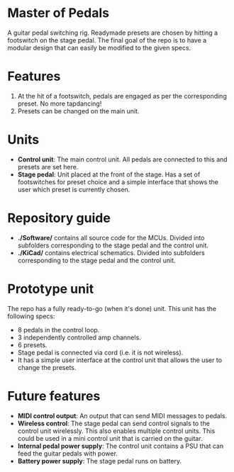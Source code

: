 # Master of Pedals
A guitar pedal switching rig. Readymade presets are chosen by hitting a
footswitch on the stage pedal. The final goal of the repo is to have a modular
design that can easily be modified to the given specs.

# Features

1. At the hit of a footswitch, pedals are engaged as per the corresponding
   preset. No more tapdancing!
2. Presets can be changed on the main unit.

# Units

- __Control unit__: The main control unit. All pedals are connected to this and
presets are set here. 
- __Stage pedal__: Unit placed at the front of the stage. Has a set of
  footswitches for preset choice and a simple interface that shows the user
which preset is currently chosen.

# Repository guide

- __./Software/__ contains all source code for the MCUs. Divided into subfolders
  corresponding to the stage pedal and the control unit.
- __./KiCad/__ contains electrical schematics. Divided into subfolders
  corresponding to the stage pedal and the control unit.

# Prototype unit
The repo has a fully ready-to-go (when it's done) unit. This unit has the
following specs:

- 8 pedals in the control loop.
- 3 independently controlled amp channels.
- 6 presets.
- Stage pedal is connected via cord (i.e. it is not wireless).
- It has a simple user interface at the control unit that allows the user to
  change the presets.

# Future features
- __MIDI control output__: An output that can send MIDI messages to pedals.
- __Wireless control__: The stage pedal can send control signals to the control
  unit wirelessly. This also enables multiple control units. This could be used
in a mini control unit that is carried on the guitar.
- __Internal pedal power supply__: The control unit contains a PSU that can feed
  the guitar pedals with power.
- __Battery power supply__: The stage pedal runs on battery.
